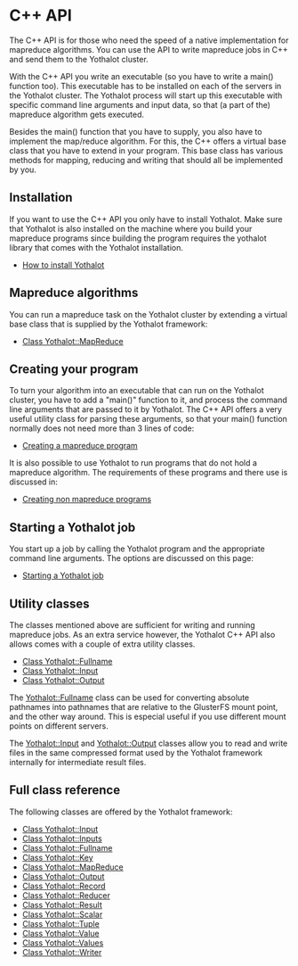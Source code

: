 # C++ API

The C++ API is for those who need the speed of a native implementation
for mapreduce algorithms. You can use the API to write mapreduce jobs
in C++ and send them to the Yothalot cluster.

With the C++ API you write an executable (so you have to write 
a main() function too). This executable has to be installed on
each of the servers in the Yothalot cluster. The Yothalot process will
start up this executable with specific command line arguments and input 
data, so that (a part of the) mapreduce algorithm gets executed. 

Besides the main() function that you have to supply, you also have to
implement the map/reduce algorithm. For this, the C++ offers a virtual
base class that you have to extend in your program. This base class
has various methods for mapping, reducing and writing that should all
be implemented by you.


## Installation

If you want to use the C++ API you only have to install Yothalot. Make sure
that Yothalot is also installed on the machine where you build your mapreduce
programs since building the program requires the yothalot library that comes
with the Yothalot installation.

* [How to install Yothalot](copernica-docs:Yothalot/installation "Installation")
 

## Mapreduce algorithms

You can run a mapreduce task on the Yothalot cluster by extending a virtual
base class that is supplied by the Yothalot framework:

* [Class Yothalot::MapReduce](copernica-docs:Yothalot/cpp-mapreduce "MapReduce")


## Creating your program

To turn your algorithm into an executable that can run on the Yothalot
cluster, you have to add a "main()" function to it, and process the
command line arguments that are passed to it by Yothalot. The C++ API
offers a very useful utility class for parsing these arguments, so that 
your main() function normally does not need more than 3 lines of code:

* [Creating a mapreduce program](copernica-docs:Yothalot/cpp-program "Writing a program")

It is also possible to use Yothalot to run programs that do not hold a mapreduce 
algorithm. The requirements of these programs and there use is discussed in:

* [Creating non mapreduce programs](copernica-docs:Yothalot/cpp-other "Writing non mapreduce programs")


## Starting a Yothalot job

You start up a job by calling the Yothalot program and the appropriate
command line arguments. The options are discussed on this page:

* [Starting a Yothalot job](copernica-docs:Yothalot/cpp-start "Start up a job")


## Utility classes

The classes mentioned above are sufficient for writing and running mapreduce
jobs. As an extra service however, the Yothalot C++ API also allows comes with
a couple of extra utility classes.

* [Class Yothalot::Fullname](copernica-docs:Yothalot/cpp-fullname "Fullname")
* [Class Yothalot::Input](copernica-docs:Yothalot/cpp-input "Input")
* [Class Yothalot::Output](copernica-docs:Yothalot/cpp-output "Output")

The [Yothalot::Fullname](copernica-docs:Yothalot/cpp-fulname "Fullname") class can be used
for converting absolute pathnames into pathnames that are relative to the
GlusterFS mount point, and the other way around. This is especial useful if
you use different mount points on different servers.

The [Yothalot::Input](copernica-docs:Yothalot/cpp-input "Input") and 
[Yothalot::Output](copernica-docs:Yothalot/cpp-output "Output") classes allow you
to read and write files in the same compressed format used by the Yothalot 
framework internally for intermediate result files.


## Full class reference

The following classes are offered by the Yothalot framework:
* [Class Yothalot::Input](copernica-docs:Yothalot/cpp-input "Input")
* [Class Yothalot::Inputs](copernica-docs:Yothalot/cpp-input "Inputs")
* [Class Yothalot::Fullname](copernica-docs:Yothalot/cpp-fullname "Fullname")
* [Class Yothalot::Key](copernica-docs:Yothalot/cpp-classes "Classes")
* [Class Yothalot::MapReduce](copernica-docs:Yothalot/cpp-mapreduce "MapReduce")
* [Class Yothalot::Output](copernica-docs:Yothalot/cpp-output "Output")
* [Class Yothalot::Record](copernica-docs:Yothalot/cpp-record "Record")
* [Class Yothalot::Reducer](copernica-docs:Yothalot/cpp-classes "Classes")
* [Class Yothalot::Result](copernica-docs:Yothalot/cpp-result "Result")
* [Class Yothalot::Scalar](copernica-docs:Yothalot/cpp-scalar "Scalar")
* [Class Yothalot::Tuple](copernica-docs:Yothalot/cpp-tuple "Tuple")
* [Class Yothalot::Value](copernica-docs:Yothalot/cpp-classes "Classes")
* [Class Yothalot::Values](copernica-docs:Yothalot/cpp-classes "Classes")
* [Class Yothalot::Writer](copernica-docs:Yothalot/cpp-classes "Classes")
